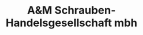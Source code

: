 ---
title: "A&M Schrauben-Handelsgesellschaft mbh"
url: /wuppertal/aundm-schrauben-handelsgesellschaft-mbh/
shop: Baumarkt
---